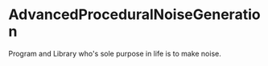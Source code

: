 # AdvancedProceduralNoiseGeneration
Program and Library who's sole purpose in life is to make noise.
